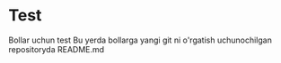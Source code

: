 # Test
Bollar uchun test
Bu yerda bollarga yangi git ni o'rgatish uchunochilgan repositoryda README.md
